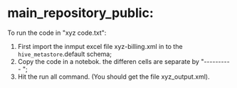 # main_repository_public:
To run the code in "xyz code.txt":
1. First import the inmput excel file xyz-billing.xml in to the `hive_metastore`.default schema;
2. Copy the code in a notebok. the differen cells are separate by "---------- ";
3. Hit the run all command. (You should get the file xyz_output.xml). 
